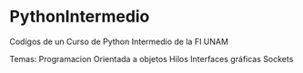 # PythonIntermedio
Codigos de un Curso de Python Intermedio de la FI UNAM

Temas:
Programacion Orientada a objetos
Hilos
Interfaces gráficas
Sockets

